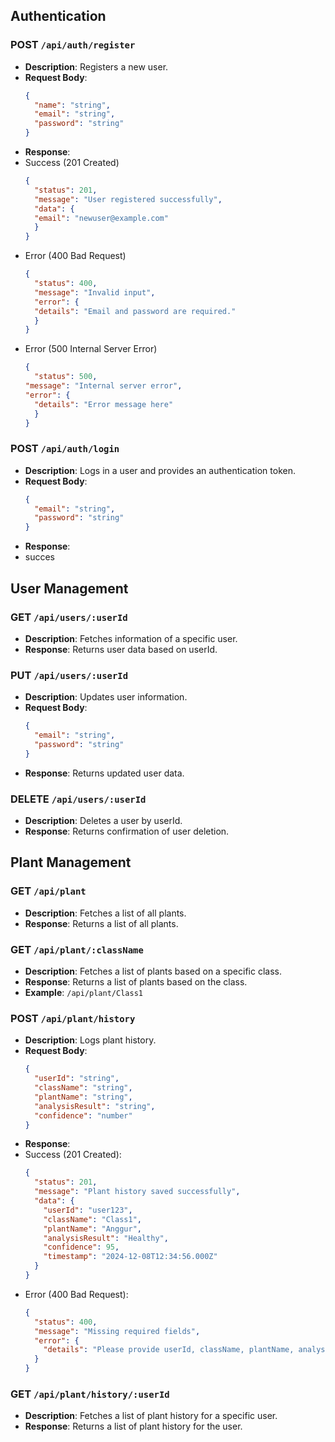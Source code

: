 ## Authentication
### POST `/api/auth/register`
- **Description**: Registers a new user.
- **Request Body**:
  ```json
  {
    "name": "string",
    "email": "string",
    "password": "string"
  }
- **Response**: 
- Success (201 Created)
  ```json
  {
    "status": 201,
    "message": "User registered successfully",
    "data": {
    "email": "newuser@example.com"
    }
  }

- Error (400 Bad Request)
  ```json
  {
    "status": 400,
    "message": "Invalid input",
    "error": {
    "details": "Email and password are required."
    }
  }

- Error (500 Internal Server Error)
  ```json
  {
    "status": 500,
  "message": "Internal server error",
  "error": {
    "details": "Error message here"
    }
  }

### POST `/api/auth/login`
- **Description**: Logs in a user and provides an authentication token.
- **Request Body**:
  ```json
  {
    "email": "string",
    "password": "string"
  }
- **Response**: 
- succes

## User Management
### GET `/api/users/:userId`
- **Description**: Fetches information of a specific user.
- **Response**: Returns user data based on userId.

### PUT `/api/users/:userId`
- **Description**: Updates user information.
- **Request Body**:
  ```json
  {
    "email": "string",
    "password": "string"
  }
- **Response**: Returns updated user data.

### DELETE `/api/users/:userId`
- **Description**: Deletes a user by userId.
- **Response**: Returns confirmation of user deletion.

## Plant Management
### GET `/api/plant`
- **Description**: Fetches a list of all plants.
- **Response**: Returns a list of all plants.

### GET `/api/plant/:className`
- **Description**: Fetches a list of plants based on a specific class.
- **Response**: Returns a list of plants based on the class.
- **Example**: `/api/plant/Class1`

### POST `/api/plant/history`
- **Description**: Logs plant history.
- **Request Body**:
  ```json
  {
    "userId": "string",
    "className": "string",
    "plantName": "string",
    "analysisResult": "string",
    "confidence": "number"
  }
- **Response**:
- Success (201 Created):
  ```json
  {
    "status": 201,
    "message": "Plant history saved successfully",
    "data": {
      "userId": "user123",
      "className": "Class1",
      "plantName": "Anggur",
      "analysisResult": "Healthy",
      "confidence": 95,
      "timestamp": "2024-12-08T12:34:56.000Z"
    }
  }
  

- Error (400 Bad Request):
  ```json
  {
    "status": 400,
    "message": "Missing required fields",
    "error": {
      "details": "Please provide userId, className, plantName, analysisResult, and confidence."
    }
  }
### GET `/api/plant/history/:userId`
- **Description**: Fetches a list of plant history for a specific user.
- **Response**: Returns a list of plant history for the user.




